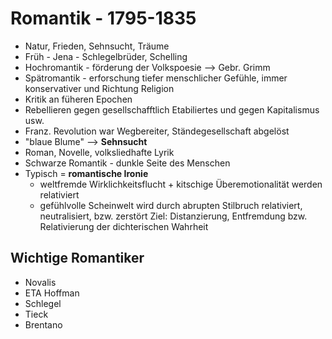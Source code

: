 # Romantik - 1795-1835

-   Natur, Frieden, Sehnsucht, Träume
-   Früh - Jena - Schlegelbrüder, Schelling
-   Hochromantik - förderung der Volkspoesie --> Gebr. Grimm
-   Spätromantik - erforschung tiefer menschlicher Gefühle, immer konservativer und Richtung Religion
-   Kritik an füheren Epochen
-   Rebellieren gegen gesellschafftlich Etabiliertes und gegen Kapitalismus usw.
-   Franz. Revolution war Wegbereiter, Ständegesellschaft abgelöst
-   "blaue Blume" --> __Sehnsucht__
-   Roman, Novelle, volksliedhafte Lyrik
-   Schwarze Romantik - dunkle Seite des Menschen
-   Typisch = __romantische Ironie__
	- weltfremde Wirklichkeitsflucht + kitschige Überemotionalität werden relativiert
	- gefühlvolle Scheinwelt wird durch abrupten Stilbruch relativiert, neutralisiert, bzw. zerstört
Ziel: Distanzierung, Entfremdung bzw. Relativierung der dichterischen Wahrheit
  
## Wichtige Romantiker
-   Novalis
-   ETA Hoffman
-   Schlegel
-   Tieck
-   Brentano
